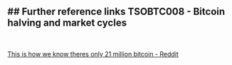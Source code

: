 ## ## Further reference links TSOBTC008 - Bitcoin halving and market cycles
<br>

[This is how we know theres only 21 million bitcoin - Reddit](https://www.reddit.com/r/Bitcoin/comments/10h04a6/this_is_how_we_know_theres_only_21_million_bitcoin/)